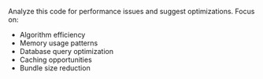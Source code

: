 Analyze this code for performance issues and suggest optimizations.
Focus on:
- Algorithm efficiency
- Memory usage patterns
- Database query optimization
- Caching opportunities
- Bundle size reduction
